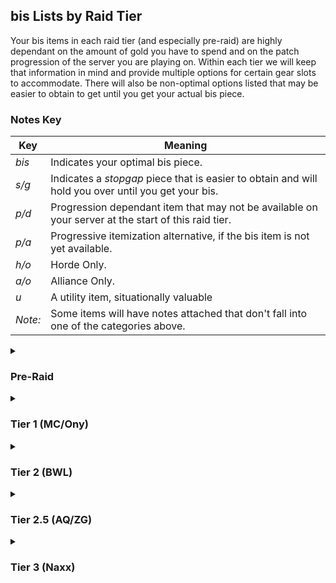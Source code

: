 ## bis Lists by Raid Tier

Your bis items in each raid tier (and especially pre-raid) are highly dependant on the amount of gold you have to spend and on the patch progression of the server you are playing on. Within each tier we will keep that information in mind and provide multiple options for certain gear slots to accommodate. There will also be non-optimal options listed that may be easier to obtain to get until you get your actual bis piece.

### Notes Key

| Key     | Meaning |
| ------- | ---------------------|
| *bis*   | Indicates your optimal bis piece. |
| *s/g*   | Indicates a *stopgap* piece that is easier to obtain and will hold you over until you get your bis. |
| *p/d*   | Progression dependant item that may not be available on your server at the start of this raid tier. |
| *p/a*   | Progressive itemization alternative, if the bis item is not yet available. |
| *h/o*   | Horde Only. |
| *a/o*   | Alliance Only.|
| *u*     | A utility item, situationally valuable |
| *Note:* | Some items will have notes attached that don't fall into one of the categories above. |

<details><summary>

### Pre-Raid

</summary>

<h3 align="center">TANKING</h1>

|   Gear Slot   | Notes | Item | Enchant |
| ------------- | ----- | ---- | ------- |
| **Head**      | *bis* | [Helm fo the Executioner](https://classicdb.ch/?item=22411)<br>&ensp;- Dungeon Drop: [Baron Rivendare](https://classicdb.ch/?item=13340) |
| **Neck**      | *bis* | [Will of the Martyr](https://classicdb.ch/?item=17044)<br>&ensp;- Quest Reward: [Aurius' Reckoning](https://classicdb.ch/?quest=5125) |
| **Shoulders** | *bis* | [Spaulders of Valor](https://classicdb.ch/?item=16733)<br>&ensp;- Dungeon Drop: [Warchief Rend Blackhand in UBRS](https://classicdb.ch/?npc=10429) |
| **Cloak**     | *bis* | [Stoneskin Gargoyle Cape](https://classicdb.ch/?item=13397)<br>&ensp;- Dungeon Drop: [Stonespine, Rare Spawn in UD Strat](https://classicdb.ch/?npc=10809) |
| **Chest**     | *bis* | [Breastplate of Valor](https://classicdb.ch/?item=16730)<br>&ensp;- Dungeon Drop: [General Drakkisath in UBRS](https://classicdb.ch/?npc=10363) |
| **Bracers**   | *bis* | [Bracers of Valor](https://classicdb.ch/?item=16735)<br>&ensp;- Dungeon Drop: Trash mobs in Blackrock Spire |
|               | *bis* | [Battleborn Armbraces](https://classicdb.ch/?item=12936)<br>&ensp;- Dungeon Drop: [Warchief Rend Blackhand in UBRS](https://classicdb.ch/?npc=10429) |
| **Gloves**    | *bis* | 
| **Belt**      | *bis* | [Omokk's Girth Restrainer](https://classicdb.ch/?item=13959)<br>&ensp;- *a/o* Quest Reward: [Maxwell's Mission](https://classicdb.ch/?quest=5081)<br>&ensp;- *h/o* Quest Reward: [Warlord's Command](https://classicdb.ch/?quest=4903) |
| **Pants**     |
| **Boots**     |
| **Rings**     |
| **Trinket**   | *bis* | [Blackhand's Breadth](https://classicdb.ch/?item=13965)<br>&ensp;- *a/o* Quest Reward: [General Drakkisath's Demise](https://classicdb.ch/?quest=5102)<br>&ensp;- *h/o* Quest Reward: [For the Horde!](https://classicdb.ch/?quest=4974) |
|               | *bis* | [Hand of Justice](https://classicdb.ch/?item=11815)<br>&ensp;- Dungeon Drop: [Emperor Dagran Thaurissan in BRD](https://classicdb.ch/?npc=9019) |
|               | *bis*, *p/d* | [Diamond Flask](https://classicdb.ch/?item=20130)<br>&ensp;- Quest Reward: [Voodoo Feathers](https://classicdb.ch/?quest=8425)<br>&ensp;- *Note*: The Sunken Temple class quests may not be available at server launch. |
|               | *h/o*, *s/g* |  [Rune of the Guard Captain](https://classicdb.ch/?item=19120)<br>&ensp;- Quest Reward: [Job Opening: Guard Captain of Revantusk Village](https://classicdb.ch/?quest=7862) |
|              | *u* | [Mark of the Chosen](https://classicdb.ch/?item=17774)<br>&ensp;- Quest Reward: [The Pariah's Instructions](https://classicdb.ch/?quest=7067)<br>&ensp;- Potentially valuable on trash packs while tanking multiple mobs |
| **Weapon**   | *bis* | [Ironfoe](https://classicdb.ch/?item=11684)<br>&ensp;Dungeon Drop: [Emperor Dagran Thaurissan in BRD](https://classicdb.ch/?npc=9019) |
|              | *bis*, *p/d* | [Alcor's Sunrazor](https://classicdb.ch/?item=14555-7)<br>&ensp;- World Drop from lvl 58+ elites<br>&ensp;- *Note*: The 1.2 Version of this dagger is BoP, greatly reducing your ability to get it. The 1.9 Version is BoE and can be bought on the auction house. |
|              | *s/g* | [Mirah's Song](https://classicdb.ch/?item=15806)<br>&ensp;- Quest Reward: [Kirtonos the Herald](https://classicdb.ch/?quest=5384)<br>&ensp;- Best stopgap option for human. |
| **Shield**   | *bis* | [Draconian Deflector](https://classicdb.ch/?item=12602)<br>&ensp;- Dungeon Drop: [General Drakkisath in UBRS](https://classicdb.ch/?npc=10363) |

<h3 align="center">DPS</h1>

|   Gear Slot   | Notes | Item | Enchant |
| ------------- | ----- | ---- | ------- |
| **Head**      | *bis* | [Lionheart Helm](https://classicdb.ch/?item=12640)<br>&ensp;- Blacksmithing crafted from [Plans: Lionheart Helm](https://classicdb.ch/?item=12717)<br>&ensp;- *Note*: This is going to be very expensive to get early on but it is bis through the entire game so it's high priority for gold expenditure. You may also need to wait for the plans to drop on your server before this item is available. | - [Lesser Arcanum of Voracity (str)](https://classicdb.ch/?item=11645)<br>&ensp;- [Lesser Arcanum of Rapidity](https://classicdb.ch/?item=18329) |
|               | *s/g* | [Eye of Rend](https://classicdb.ch/?item=12587)<br>&ensp;- Dungeon Drop: [Warchief Rend Blackhand in UBRS](https://classicdb.ch/?npc=10429) |
|               | *s/g* | [Mask of the Unforgiven](https://classicdb.ch/?item=13404)<br>&ensp;- Dungeon Drop: [The Unforgiven in Strat Living](https://classicdb.ch/?npc=10516) |
| **Neck**      | *bis* | [Mark of Fordring](https://classicdb.ch/?item=15411)<br>&ensp;- Quest Reward: [In Dreams](https://classicdb.ch/?quest=5944) |
| **Shoulders** | *bis* | [Truestrike Shoulders](https://classicdb.ch/?item=12927)<br>&ensp;- Dungeon Drop: [Pyroguard Emberseer in UBRS](https://classicdb.ch/?npc=9816)<br>&ensp;- *Note*: This piece is HIGHLY contested, you might be better off going for a stopgap piece ASAP |
|               | *s/g* | [Wyrmhide Spaulders](https://classicdb.ch/?item=13340)<br>&ensp;- Quest Reward: [A Taste of Flame](https://classicdb.ch/?quest=4024) |
| **Cloak**     | *bis* | [Cape of the Black Baron](https://classicdb.ch/?item=13340)<br>&ensp;- Dungeon Drop: [Baron Rivendare](https://classicdb.ch/?item=13340) |
| **Chest**     | *bis*, *p/d* | [Savage Gladiator Chain](https://classicdb.ch/?item=11726-8)<br>&ensp;- Dungeon Drop: [Gorosh the Dervish in BRD Arena](https://classicdb.ch/?npc=9027);<br>&ensp;- *Note*: This item got patched twice in 1.7 and 1.10. The 1.10 version of this item, if available, is *very* good. 1.2 and 1.7 versions are worse than the stopgaps suggested below. |
|               | *bis*, *p/a* | [Cadaverous Armor](https://classicdb.ch/?item=14637)<br>&ensp;- Dungeon Drop: various Scholomance bosses |
|               | *bis*, *p/a* | [Deathdealer Breastplate](https://classicdb.ch/?item=11926)<br>&ensp;- Dungeon Drop: [Chest of the Seven event in BRD](https://classicdb.ch/?object=169243) |
| **Bracers**   | *bis* | [Battleborn Armbraces](https://classicdb.ch/?item=12936)<br>&ensp;- Dungeon Drop: [Warchief Rend Blackhand in UBRS](https://classicdb.ch/?npc=10429)
| **Gloves**    | *bis* | [Devilsaur Gauntlets](https://classicdb.ch/?item=15063)<br>&ensp;- Leathworking crafted by [Pattern: Devilsaur Gauntlets](https://classicdb.ch/?item=15758)<br>&ensp;- *Note*: The pieces and set bonus from Devilsaur is *very* good and you likely won't break your set bonus for quite a while. These are a high priority piece for gold expenditure early on. |
|               | *bis* | [Edgemaster's Handguards]()<br>&ensp;- World Drop from mobs level 44-52<br>&ensp;- *Note*: These are going to bis for non-Orc, non-Human warriors for as long as they don't have another way to achieve 305+ weapon skill. These will be very expensive and rare early on. |
| **Belt**      | *bis* | [Omokk's Girth Restrainer](https://classicdb.ch/?item=13959)<br>&ensp;- *a/o* Quest Reward: [Maxwell's Mission](https://classicdb.ch/?quest=5081)<br>&ensp;- *h/o* Quest Reward: [Warlord's Command](https://classicdb.ch/?quest=4903) |
| **Pants**     | *bis* | [Devilsaur Leggings](https://classicdb.ch/?item=15062)<br>&ensp;- Leathworking crafted by [Pattern: Devilsaur Leggings](https://classicdb.ch/?item=15772)<br>&ensp;- *Note*: The pieces and set bonus from Devilsaur is *very* good and you likely won't break your set bonus for quite a while. These are a high priority piece for gold expenditure early on. |
| **Boots**     |
| **Rings**     | *bis*, *p/d* | [Don Julio's Band](https://classicdb.ch/?item=19325)<br>&ensp;- AV Exalted reward, may not be available early on |
|               | *bis* | [Painweaver Band](https://classicdb.ch/?item=13098)<br>&ensp;- Dungeon Drop: [General Drakkisath in UBRS](https://classicdb.ch/?npc=10363) |
| **Trinket**   | *bis* | [Blackhand's Breadth](https://classicdb.ch/?item=13965)<br>&ensp;- *a/o* Quest Reward: [General Drakkisath's Demise](https://classicdb.ch/?quest=5102)<br>&ensp;- *h/o* Quest Reward: [For the Horde!](https://classicdb.ch/?quest=4974) |
|               | *bis* | [Hand of Justice](https://classicdb.ch/?item=11815)<br>&ensp;- Dungeon Drop: [Emperor Dagran Thaurissan in BRD](https://classicdb.ch/?npc=9019) |
|               | *bis*, *p/d* | [Diamond Flask](https://classicdb.ch/?item=20130)<br>&ensp;- Quest Reward: [Voodoo Feathers](https://classicdb.ch/?quest=8425)<br>&ensp;- *Note*: The Sunken Temple class quests may not be available at server launch. |
|               | *h/o*, *s/g* |  [Rune of the Guard Captain](https://classicdb.ch/?item=19120)<br>&ensp; - Quest Reward: [Job Opening: Guard Captain of Revantusk Village](https://classicdb.ch/?quest=7862) |
| **Weapon**    | *bis*, *For Human* | [Ironfoe](https://classicdb.ch/?item=11684)<br>&ensp;Dungeon Drop: [Emperor Dagran Thaurissan in BRD](https://classicdb.ch/?npc=9019) |
| **Shield**    |

</details>

<details><summary>

### Tier 1 (MC/Ony)

</summary>

<h3 align="center">TANKING</h1>

|   Gear Slot   | Notes | Item | Enchant |
| ------------- | ----- | ---- | ------- |
| **Head**      |
| **Neck**      |
| **Shoulders** |
| **Cloak**     |
| **Chest**     |
| **Bracers**   |
| **Gloves**    |
| **Belt**      |
| **Pants**     |
| **Boots**     |
| **Rings**     |
| **Trinket**   |
| **Weapon**    |
| **Shield**    |

<h3 align="center">DPS</h1>

|   Gear Slot   | Notes | Item | Enchant |
| ------------- | ----- | ---- | ------- |
| **Head**      |
| **Neck**      | *bis* | [Onyxia Tooth Pendant](https://classicdb.ch/?item=18404)<br>&ensp;- *a/o* Quest Reward: [Celebrating Good Times](https://classicdb.ch/?quest=7496)<br>&ensp;- *h/o* Quest Reward: [For All To See](https://classicdb.ch/?quest=7491) | 
| **Shoulders** |
| **Cloak**     |
| **Chest**     |
| **Bracers**   |
| **Gloves**    |
| **Belt**      | *bis* | [Onslaught Girdle](https://classicdb.ch/?item=19137)<br>&ensp;- Dungeon Drop [Ragnaros](https://classicdb.ch/?npc=11502)<br>&ensp;- *Note*: This belt is bis until Naxx, prioritize it highly. |
| **Pants**     |
| **Boots**     |
| **Rings**     |
| **Trinket**   |
| **Weapon**    |
| **Shield**    |

</details>

<details><summary>

### Tier 2 (BWL)

</summary>

<h3 align="center">TANKING</h1>

|   Gear Slot   | Notes | Item | Enchant |
| ------------- | ----- | ---- | ------- |
| **Head**      |
| **Neck**      |
| **Shoulders** |
| **Cloak**     |
| **Chest**     |
| **Bracers**   |
| **Gloves**    |
| **Belt**      |
| **Pants**     |
| **Boots**     |
| **Rings**     |
| **Trinket**   |
| **Weapon**    |
| **Shield**    |

<h3 align="center">DPS</h1>

|   Gear Slot   | Notes | Item | Enchant |
| ------------- | ----- | ---- | ------- |
| **Head**      |
| **Neck**      |
| **Shoulders** |
| **Cloak**     |
| **Chest**     |
| **Bracers**   |
| **Gloves**    |
| **Belt**      | *bis* | [Onslaught Girdle](https://classicdb.ch/?item=19137)<br>&ensp;- Dungeon Drop [Ragnaros](https://classicdb.ch/?npc=11502)<br>&ensp;- *Note*: This belt is bis until Naxx, prioritize it highly. |
| **Pants**     |
| **Boots**     |
| **Rings**     |
| **Trinket**   |
| **Weapon**    |
| **Shield**    |

</details>

<details><summary>

### Tier 2.5 (AQ/ZG)

</summary>

#### TABLE TEMPLATE
|   Gear Slot   | Notes | Item | Enchant |
| ------------- | ----- | ---- | ------- |
| **Head**      |
| **Neck**      |
| **Shoulders** |
| **Cloak**     |
| **Chest**     |
| **Bracers**   |
| **Gloves**    |
| **Belt**      |
| **Pants**     |
| **Boots**     |
| **Rings**     |
| **Trinket**   |
| **Weapon**    |
| **Shield**    |

</details>

<details><summary>

### Tier 3 (Naxx)

</summary>

#### TABLE TEMPLATE
|   Gear Slot   | Notes | Item | Enchant |
| ------------- | ----- | ---- | ------- |
| **Head**      |
| **Neck**      |
| **Shoulders** |
| **Cloak**     |
| **Chest**     |
| **Bracers**   |
| **Gloves**    |
| **Belt**      |
| **Pants**     |
| **Boots**     |
| **Rings**     |
| **Trinket**   |
| **Weapon**    |
| **Shield**    |

</details>

